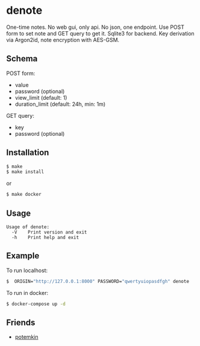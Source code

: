 # denote

One-time notes. No web gui, only api. No json, one endpoint. 
Use POST form to set note and GET query to get it. Sqlite3 for backend.
Key derivation via Argon2id, note encryption with AES-GSM.

## Schema

POST form:
- value
- password (optional)
- view_limit (default: 1)
- duration_limit (default: 24h, min: 1m)

GET query:
- key
- password (optional)

## Installation
```sh
$ make
$ make install
```
or
```sh
$ make docker
```

## Usage
```text
Usage of denote:
  -V	Print version and exit
  -h	Print help and exit
```

## Example

To run localhost:
```sh
$  ORIGIN="http://127.0.0.1:8000" PASSWORD="qwertyuiopasdfgh" denote
```

To run in docker:
```sh
$ docker-compose up -d
```

## Friends
- [potemkin](https://github.com/Termina1/potemkin)
